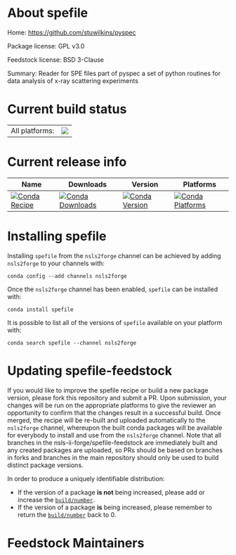 About spefile
=============

Home: https://github.com/stuwilkins/pyspec

Package license: GPL v3.0

Feedstock license: BSD 3-Clause

Summary: Reader for SPE files part of pyspec a set of python routines for data analysis of x-ray scattering experiments




Current build status
====================


<table><tr><td>All platforms:</td>
    <td>
      <a href="https://dev.azure.com/nsls2forge/nsls2forge/_build/latest?definitionId=192&branchName=master">
        <img src="https://dev.azure.com/nsls2forge/nsls2forge/_apis/build/status/spefile-feedstock?branchName=master">
      </a>
    </td>
  </tr>
</table>

Current release info
====================

| Name | Downloads | Version | Platforms |
| --- | --- | --- | --- |
| [![Conda Recipe](https://img.shields.io/badge/recipe-spefile-green.svg)](https://anaconda.org/nsls2forge/spefile) | [![Conda Downloads](https://img.shields.io/conda/dn/nsls2forge/spefile.svg)](https://anaconda.org/nsls2forge/spefile) | [![Conda Version](https://img.shields.io/conda/vn/nsls2forge/spefile.svg)](https://anaconda.org/nsls2forge/spefile) | [![Conda Platforms](https://img.shields.io/conda/pn/nsls2forge/spefile.svg)](https://anaconda.org/nsls2forge/spefile) |

Installing spefile
==================

Installing `spefile` from the `nsls2forge` channel can be achieved by adding `nsls2forge` to your channels with:

```
conda config --add channels nsls2forge
```

Once the `nsls2forge` channel has been enabled, `spefile` can be installed with:

```
conda install spefile
```

It is possible to list all of the versions of `spefile` available on your platform with:

```
conda search spefile --channel nsls2forge
```




Updating spefile-feedstock
==========================

If you would like to improve the spefile recipe or build a new
package version, please fork this repository and submit a PR. Upon submission,
your changes will be run on the appropriate platforms to give the reviewer an
opportunity to confirm that the changes result in a successful build. Once
merged, the recipe will be re-built and uploaded automatically to the
`nsls2forge` channel, whereupon the built conda packages will be available for
everybody to install and use from the `nsls2forge` channel.
Note that all branches in the nsls-ii-forge/spefile-feedstock are
immediately built and any created packages are uploaded, so PRs should be based
on branches in forks and branches in the main repository should only be used to
build distinct package versions.

In order to produce a uniquely identifiable distribution:
 * If the version of a package **is not** being increased, please add or increase
   the [``build/number``](https://conda.io/docs/user-guide/tasks/build-packages/define-metadata.html#build-number-and-string).
 * If the version of a package **is** being increased, please remember to return
   the [``build/number``](https://conda.io/docs/user-guide/tasks/build-packages/define-metadata.html#build-number-and-string)
   back to 0.

Feedstock Maintainers
=====================


